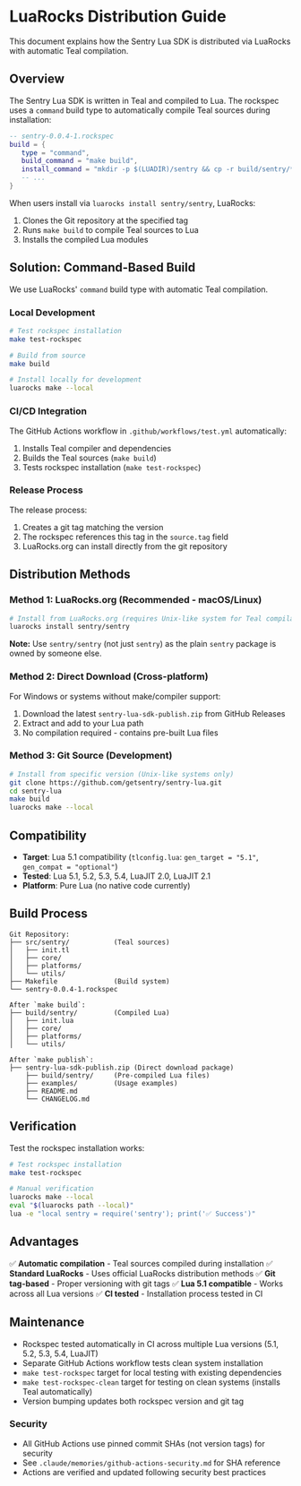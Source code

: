 # LuaRocks Distribution Guide

This document explains how the Sentry Lua SDK is distributed via LuaRocks with automatic Teal compilation.

## Overview

The Sentry Lua SDK is written in Teal and compiled to Lua. The rockspec uses a `command` build type to automatically compile Teal sources during installation:

```lua
-- sentry-0.0.4-1.rockspec
build = {
   type = "command",
   build_command = "make build",
   install_command = "mkdir -p $(LUADIR)/sentry && cp -r build/sentry/* $(LUADIR)/sentry/",
   -- ...
}
```

When users install via `luarocks install sentry/sentry`, LuaRocks:
1. Clones the Git repository at the specified tag
2. Runs `make build` to compile Teal sources to Lua
3. Installs the compiled Lua modules

## Solution: Command-Based Build

We use LuaRocks' `command` build type with automatic Teal compilation.

### Local Development

```bash
# Test rockspec installation
make test-rockspec

# Build from source
make build

# Install locally for development
luarocks make --local
```

### CI/CD Integration

The GitHub Actions workflow in `.github/workflows/test.yml` automatically:
1. Installs Teal compiler and dependencies
2. Builds the Teal sources (`make build`)
3. Tests rockspec installation (`make test-rockspec`)

### Release Process

The release process:
1. Creates a git tag matching the version
2. The rockspec references this tag in the `source.tag` field
3. LuaRocks.org can install directly from the git repository

## Distribution Methods

### Method 1: LuaRocks.org (Recommended - macOS/Linux)
```bash
# Install from LuaRocks.org (requires Unix-like system for Teal compilation)
luarocks install sentry/sentry
```
**Note:** Use `sentry/sentry` (not just `sentry`) as the plain `sentry` package is owned by someone else.

### Method 2: Direct Download (Cross-platform)
For Windows or systems without make/compiler support:
1. Download the latest `sentry-lua-sdk-publish.zip` from GitHub Releases
2. Extract and add to your Lua path
3. No compilation required - contains pre-built Lua files

### Method 3: Git Source (Development)
```bash
# Install from specific version (Unix-like systems only)
git clone https://github.com/getsentry/sentry-lua.git
cd sentry-lua
make build
luarocks make --local
```

## Compatibility

- **Target**: Lua 5.1 compatibility (`tlconfig.lua`: `gen_target = "5.1"`, `gen_compat = "optional"`)
- **Tested**: Lua 5.1, 5.2, 5.3, 5.4, LuaJIT 2.0, LuaJIT 2.1
- **Platform**: Pure Lua (no native code currently)

## Build Process

```
Git Repository:
├── src/sentry/           (Teal sources)
│   ├── init.tl
│   ├── core/
│   ├── platforms/
│   └── utils/
├── Makefile              (Build system)
└── sentry-0.0.4-1.rockspec

After `make build`:
├── build/sentry/         (Compiled Lua)
│   ├── init.lua
│   ├── core/
│   ├── platforms/
│   └── utils/

After `make publish`:
├── sentry-lua-sdk-publish.zip (Direct download package)
    ├── build/sentry/     (Pre-compiled Lua files)
    ├── examples/         (Usage examples)
    ├── README.md
    └── CHANGELOG.md
```

## Verification

Test the rockspec installation works:

```bash
# Test rockspec installation
make test-rockspec

# Manual verification
luarocks make --local
eval "$(luarocks path --local)"
lua -e "local sentry = require('sentry'); print('✅ Success')"
```

## Advantages

✅ **Automatic compilation** - Teal sources compiled during installation
✅ **Standard LuaRocks** - Uses official LuaRocks distribution methods
✅ **Git tag-based** - Proper versioning with git tags
✅ **Lua 5.1 compatible** - Works across all Lua versions
✅ **CI tested** - Installation process tested in CI  

## Maintenance

- Rockspec tested automatically in CI across multiple Lua versions (5.1, 5.2, 5.3, 5.4, LuaJIT)
- Separate GitHub Actions workflow tests clean system installation
- `make test-rockspec` target for local testing with existing dependencies  
- `make test-rockspec-clean` target for testing on clean systems (installs Teal automatically)
- Version bumping updates both rockspec version and git tag

### Security

- All GitHub Actions use pinned commit SHAs (not version tags) for security
- See `.claude/memories/github-actions-security.md` for SHA reference
- Actions are verified and updated following security best practices